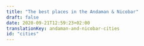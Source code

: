 ```yaml
---
title: "The best places in the Andaman & Nicobar"
draft: false
date: 2020-09-21T12:59:23+02:00
translationKey: andaman-and-nicobar-cities
id: "cities"
---
```

